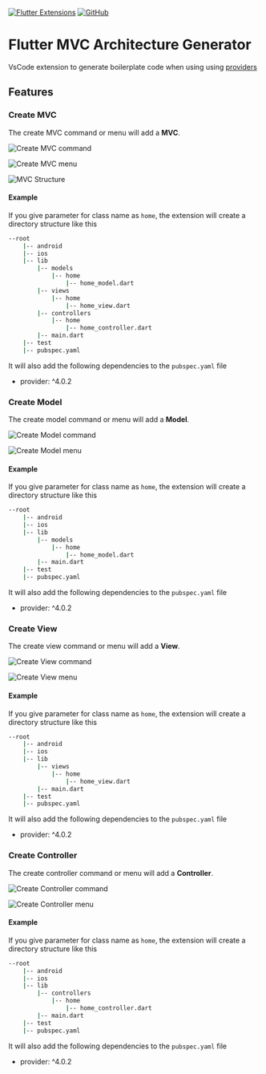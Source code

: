 [![Flutter Extensions](https://img.shields.io/badge/Flutter-grey?style=flat&logo=flutter&logoColor=blue)](https://flutter.dev)
[![GitHub](https://img.shields.io/github/license/kuroshmondora/flutter-mvc-generator-vs-code-extension?color=blue&style=flat)](https://github.com/kuroshmondora/flutter-mvc-generator-vs-code-extension/master/LICENSE)

# Flutter MVC Architecture Generator

VsCode extension to generate boilerplate code when using using [providers](https://pub.dev/packages/provider)

## Features

### Create MVC

The create MVC command or menu will add a **MVC**.

![Create MVC command](images/mvc_command.gif)

![Create MVC menu](images/mvc_menu.gif)

![MVC Structure](images/mvc.png)

#### Example

If you give parameter for class name as `home`, the extension will create a directory structure like this

```bash
--root
    |-- android
    |-- ios
    |-- lib
        |-- models
            |-- home
                |-- home_model.dart
        |-- views
            |-- home
                |-- home_view.dart
        |-- controllers
            |-- home
                |-- home_controller.dart
        |-- main.dart
    |-- test
    |-- pubspec.yaml
```

It will also add the following dependencies to the `pubspec.yaml` file

- provider: ^4.0.2

### Create Model

The create model command or menu will add a **Model**.

![Create Model command](images/model_command.gif)

![Create Model menu](images/model_menu.gif)

#### Example

If you give parameter for class name as `home`, the extension will create a directory structure like this

```bash
--root
    |-- android
    |-- ios
    |-- lib
        |-- models
            |-- home
                |-- home_model.dart
        |-- main.dart
    |-- test
    |-- pubspec.yaml
```

It will also add the following dependencies to the `pubspec.yaml` file

- provider: ^4.0.2

### Create View

The create view command or menu will add a **View**.

![Create View command](images/view_command.gif)

![Create View menu](images/view_menu.gif)

#### Example

If you give parameter for class name as `home`, the extension will create a directory structure like this

```bash
--root
    |-- android
    |-- ios
    |-- lib
        |-- views
            |-- home
                |-- home_view.dart
        |-- main.dart
    |-- test
    |-- pubspec.yaml
```

It will also add the following dependencies to the `pubspec.yaml` file

- provider: ^4.0.2

### Create Controller

The create controller command or menu will add a **Controller**.

![Create Controller command](images/controller_command.gif)

![Create Controller menu](images/controller_menu.gif)

#### Example

If you give parameter for class name as `home`, the extension will create a directory structure like this

```bash
--root
    |-- android
    |-- ios
    |-- lib
        |-- controllers
            |-- home
                |-- home_controller.dart
        |-- main.dart
    |-- test
    |-- pubspec.yaml
```

It will also add the following dependencies to the `pubspec.yaml` file

- provider: ^4.0.2

